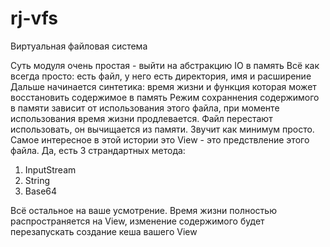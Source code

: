 # rj-vfs
Виртуальная файловая система

Суть модуля очень простая - выйти на абстракцию IO в память
Всё как всегда просто: есть файл, у него есть директория, имя и расширение
Дальше начинается синтетика: время жизни и функция которая может восстановить содержимое в память
Режим сохраннения содержимого в памяти зависит от использования этого файла, при моменте использования время жизни продлевается.
Файл перестают использовать, он вычищается из памяти. Звучит как минимум просто.
Самое интересное в этой истории это View - это предствление этого файла.
Да, есть 3 страндартных метода:
1) InputStream
2) String
3) Base64

Всё остальное на ваше усмотрение.
Время жизни полностью распространяется на View, изменение содержимого будет перезапускать создание кеша вашего View
